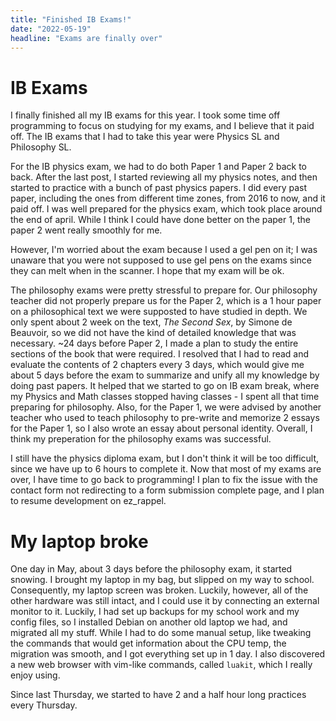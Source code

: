 ```yaml
---
title: "Finished IB Exams!"
date: "2022-05-19"
headline: "Exams are finally over"
---
```


# IB Exams
I finally finished all my IB exams for this year. I took some time off programming to focus on studying for my exams, and I believe that it paid off. The IB exams that I had to take this year were Physics SL and Philosophy SL.

For the IB physics exam, we had to do both Paper 1 and Paper 2 back to back. After the last post, I started reviewing all my physics notes, and then started to practice with a bunch of past physics papers. I did every past paper, including the ones from different time zones, from 2016 to now, and it paid off. I was well prepared for the physics exam, which took place around the end of april. While I think I could have done better on the paper 1, the paper 2 went really smoothly for me.

However, I'm worried about the exam because I used a gel pen on it; I was unaware that you were not supposed to use gel pens on the exams since they can melt when in the scanner. I hope that my exam will be ok.

The philosophy exams were pretty stressful to prepare for. Our philosophy teacher did not properly prepare us for the Paper 2, which is a 1 hour paper on a philosophical text we were supposted to have studied in depth. We only spent about 2 week on the text, *The Second Sex*, by Simone de Beauvoir, so we did not have the kind of detailed knowledge that was necessary. ~24 days before Paper 2, I made a plan to study the entire sections of the book that were required. I resolved that I had to read and evaluate the contents of 2 chapters every 3 days, which would give me about 5 days before the exam to summarize and unify all my knowledge by doing past papers. It helped that we started to go on IB exam break, where my Physics and Math classes stopped having classes - I spent all that time preparing for philosophy. Also, for the Paper 1, we were advised by another teacher who used to teach philosophy to pre-write and memorize 2 essays for the Paper 1, so I also wrote an essay about personal identity. Overall, I think my preperation for the philosophy exams was successful.

I still have the physics diploma exam, but I don't think it will be too difficult, since we have up to 6 hours to complete it. Now that most of my exams are over, I have time to go back to programming! I plan to fix the issue with the contact form not redirecting to a form submission complete page, and I plan to resume development on ez_rappel.

# My laptop broke
One day in May, about 3 days before the philosophy exam, it started snowing. I brought my laptop in my bag, but slipped on my way to school. Consequently, my laptop screen was broken. Luckily, however, all of the other hardware was still intact, and I could use it by connecting an external monitor to it. Luckily, I had set up backups for my school work and my config files, so I installed Debian on another old laptop we had, and migrated all my stuff. While I had to do some manual setup, like tweaking the commands that would get information about the CPU temp, the migration was smooth, and I got everything set up in 1 day. I also discovered a new web browser with vim-like commands, called `luakit`, which I really enjoy using.

Since last Thursday, we started to have 2 and a half hour long practices every Thursday. 